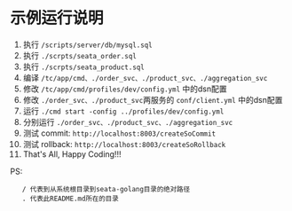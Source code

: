 # 示例运行说明
1. 执行 `/scripts/server/db/mysql.sql`
2. 执行 `./scrpts/seata_order.sql`
3. 执行 `./scrpts/seata_product.sql`
4. 编译 `/tc/app/cmd、./order_svc、./product_svc、./aggregation_svc`
5. 修改 `/tc/app/cmd/profiles/dev/config.yml` 中的dsn配置
6. 修改 `./order_svc、./product_svc`两服务的 `conf/client.yml` 中的dsn配置
7. 运行 `./cmd start -config ../profiles/dev/config.yml`
8. 分别运行 `./order_svc、./product_svc、./aggregation_svc`
9. 测试 commit: `http://localhost:8003/createSoCommit`
10. 测试 rollback: `http://localhost:8003/createSoRollback`
11. That's All, Happy Coding!!!

PS:
```
   / 代表到从系统根目录到seata-golang目录的绝对路径
   . 代表此README.md所在的目录
```
    